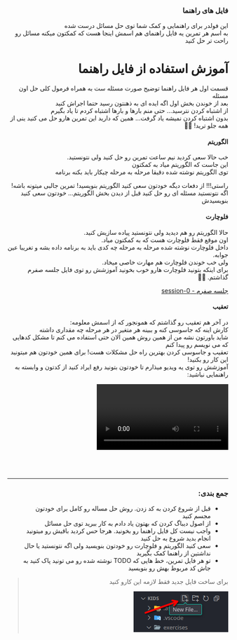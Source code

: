<div dir="rtl">

### فایل های راهنما

این فولدر برای راهنمایی و کمک شما توی حل مسائل درست شده  
به اسم هر تمرین یه فایل راهنمای هم اسمش اینجا هست که کمکتون میکنه مسائل رو راحت تر حل کنید

# آموزش استفاده از فایل راهنما

قسمت اول هر فایل راهنما توضیح صورت مسئله ست به همراه فرمول کلی حل اون مسئله  
بعد از خوندن بخش اول اگه ایده ای به ذهنتون رسید حتما اجراش کنید  
از اشتباه کردن نترسید... حتی منم بارها و بارها اشتباه کردم تا یاد بگیرم  
بدون اشتباه کردن نمیشه یاد گرفت... همین که دارید این تمرین هارو حل می کنید ینی از همه جلو ترید! 🥳🥳

#### الگوریتم

خب حالا سعی کردید نیم ساعت تمرین رو حل کنید ولی نتونستید.  
این جاست که الگوریتم میاد به کمکتون  
توی الگوریتم نوشته شده دقیقا مرحله به مرحله چیکار باید بکنه برنامه

راستی!!! از دفعات دیگه خودتون سعی کنید الگوریتم بنویسید! تمرین جالبی میتونه باشه!  
اگه نتونستید مسئله ای رو حل کنید قبل از دیدن بخش الگوریتم... خودتون سعی کنید بنویسیدش

#### فلوچارت

حالا الگوریتم رو هم دیدید ولی نتونستید پیاده سازیش کنید.  
اون موقع فقط فلوچارت هست که به کمکتون میاد.  
داخل فلوچارت نوشته شده مرحله به مرحله چه کدی باید به برنامه داده بشه و تغریبا عین جوابه.  
ولی خب خوندن فلوچارت هم مهارت خاصی میخاد.  
برای اینکه بتونید فلوچارت هارو خوب بخونید آموزشش رو توی فایل جلسه صفرم گذاشتم. 🥳🥳

[جلسه صفرم - session-0](/sessions/session-0.ipynb)

#### تعقیب

در آخر هم تعقیب رو گذاشتم که همونجور که از اسمش معلومه:  
کارش اینه که جاسوسی کنه و ببینه هر متغیر در هر مرحله چه مقداری داشته  
شاید باورتون نشه من از همین روش همین الان حتی استفاده می کنم تا مشکل کدهایی که می نویسم رو پیدا کنم  
تعقیب و جاسوسی کردن بهترین راه حل مشکلات هست! برای همین خودتون هم میتونید این کار رو بکنید!  
آموزشش رو توی یه ویدیو میذارم تا خودتون بتونید رفع ایراد کنید از کدتون و وابسته به راهنمایی نباشید:

![آموزش رفع ایراد و تعقیب متغیر ها - Tracing & Debugging 🐛](/.assets/vsc-debug.mp4)

<br/>
<br/>
<hr/>

### جمع بندی:

- قبل از شروع کردن به کد زدن. روش حل مساله رو کامل برای خودتون مجسم کنید
- از اصول دیباگ کردن که بهتون یاد دادم به کار ببرید توی حل مسائل
- واجب نیست کل فایل راهنما رو بخونید. هرجا حس کردید باقیش رو میتونید انجام بدید شروع به حل کنید
- سعی کنید الگوریتم و فلوچارت رو خودتون بنویسید ولی اگه نتونستید یا حال نداشتین از راهنما کمک بگیرید
- تو هر فایل تمرین، خط هایی که TODO نوشته شده رو می تونید پاک کنید به جاش کد مربوط بهش رو بنویسید

> برای ساخت فایل جدید فقط لازمه این کارو کنید
>
> ![Create File](/.assets/create_file.png)

</div>
